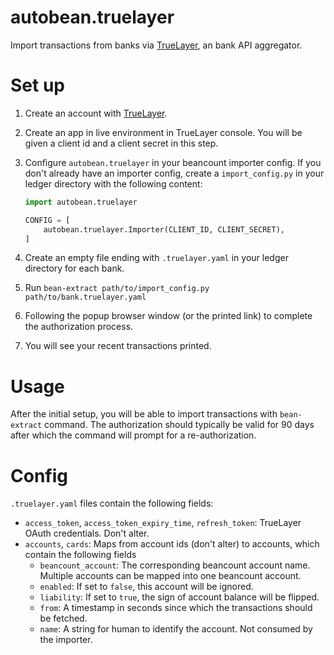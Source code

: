 # autobean.truelayer

Import transactions from banks via [TrueLayer](https://truelayer.com/), an bank API aggregator.

# Set up

1. Create an account with [TrueLayer](https://truelayer.com/).
1. Create an app in live environment in TrueLayer console. You will be given a client id and a client secret in this step.
1. Configure `autobean.truelayer` in your beancount importer config. If you don't already have an importer config, create a `import_config.py` in your ledger directory with the following content:

    ```py
    import autobean.truelayer

    CONFIG = [
        autobean.truelayer.Importer(CLIENT_ID, CLIENT_SECRET),
    ]
    ```
1. Create an empty file ending with `.truelayer.yaml` in your ledger directory for each bank.
1. Run `bean-extract path/to/import_config.py path/to/bank.truelayer.yaml`
1. Following the popup browser window (or the printed link) to complete the authorization process.
1. You will see your recent transactions printed.

# Usage

After the initial setup, you will be able to import transactions with `bean-extract` command. The authorization should typically be valid for 90 days after which the command will prompt for a re-authorization.

# Config

`.truelayer.yaml` files contain the following fields:

* `access_token`, `access_token_expiry_time`, `refresh_token`: TrueLayer OAuth credentials. Don't alter.
* `accounts`, `cards`: Maps from account ids (don't alter) to accounts, which contain the following fields
    * `beancount_account`: The corresponding beancount account name. Multiple accounts can be mapped into one beancount account.
    * `enabled`: If set to `false`, this account will be ignored.
    * `liability`: If set to `true`, the sign of account balance will be flipped.
    * `from`: A timestamp in seconds since which the transactions should be fetched.
    * `name`: A string for human to identify the account. Not consumed by the importer.
